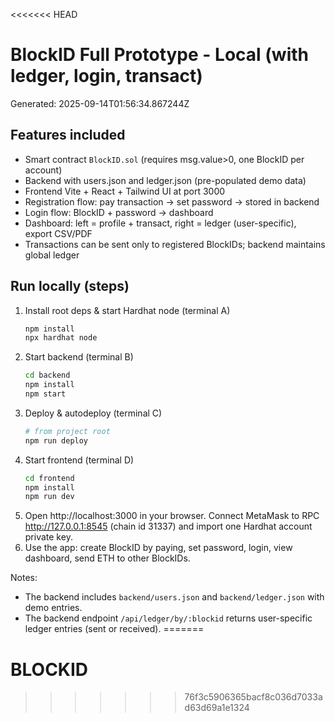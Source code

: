 <<<<<<< HEAD
# BlockID Full Prototype - Local (with ledger, login, transact)

Generated: 2025-09-14T01:56:34.867244Z

## Features included
- Smart contract `BlockID.sol` (requires msg.value>0, one BlockID per account)
- Backend with users.json and ledger.json (pre-populated demo data)
- Frontend Vite + React + Tailwind UI at port 3000
- Registration flow: pay transaction -> set password -> stored in backend
- Login flow: BlockID + password -> dashboard
- Dashboard: left = profile + transact, right = ledger (user-specific), export CSV/PDF
- Transactions can be sent only to registered BlockIDs; backend maintains global ledger

## Run locally (steps)
1. Install root deps & start Hardhat node (terminal A)
   ```bash
   npm install
   npx hardhat node
   ```
2. Start backend (terminal B)
   ```bash
   cd backend
   npm install
   npm start
   ```
3. Deploy & autodeploy (terminal C)
   ```bash
   # from project root
   npm run deploy
   ```
4. Start frontend (terminal D)
   ```bash
   cd frontend
   npm install
   npm run dev
   ```
5. Open http://localhost:3000 in your browser. Connect MetaMask to RPC http://127.0.0.1:8545 (chain id 31337) and import one Hardhat account private key.
6. Use the app: create BlockID by paying, set password, login, view dashboard, send ETH to other BlockIDs.

Notes:
- The backend includes `backend/users.json` and `backend/ledger.json` with demo entries.
- The backend endpoint `/api/ledger/by/:blockid` returns user-specific ledger entries (sent or received).
=======
# BLOCKID
>>>>>>> 76f3c5906365bacf8c036d7033ad63d69a1e1324

